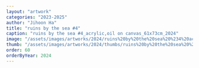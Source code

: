 ```yaml
---
layout: "artwork"
categories: "2023-2025"
author: "Jihoon Ha"
title: "ruins by the sea #4"
caption: "ruins by the sea #4_acrylic,oil on canvas_61x73cm_2024"
image: "/assets/images/artworks/2024/ruins%20by%20the%20sea%20%234%20acrylic%2Coil%20on%20canvas%2061x73cm%202024.jpg"
thumb: "/assets/images/artworks/2024/thumbs/ruins%20by%20the%20sea%20%234%20acrylic%2Coil%20on%20canvas%2061x73cm%202024.jpg"
order: 60
orderByYear: 2024
---
```

